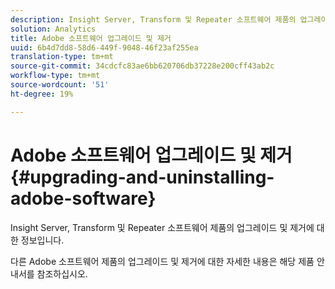 ```yaml
---
description: Insight Server, Transform 및 Repeater 소프트웨어 제품의 업그레이드 및 제거에 대한 정보입니다.
solution: Analytics
title: Adobe 소프트웨어 업그레이드 및 제거
uuid: 6b4d7dd8-58d6-449f-9048-46f23af255ea
translation-type: tm+mt
source-git-commit: 34cdcfc83ae6bb620706db37228e200cff43ab2c
workflow-type: tm+mt
source-wordcount: '51'
ht-degree: 19%

---
```



# Adobe 소프트웨어 업그레이드 및 제거{#upgrading-and-uninstalling-adobe-software}

Insight Server, Transform 및 Repeater 소프트웨어 제품의 업그레이드 및 제거에 대한 정보입니다.

다른 Adobe 소프트웨어 제품의 업그레이드 및 제거에 대한 자세한 내용은 해당 제품 안내서를 참조하십시오.
